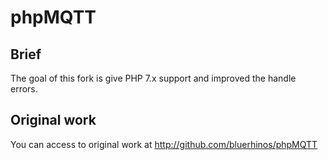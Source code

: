 # phpMQTT

## Brief

The goal of this fork is give PHP 7.x support and improved the handle errors.

## Original work

You can access to original work at http://github.com/bluerhinos/phpMQTT
